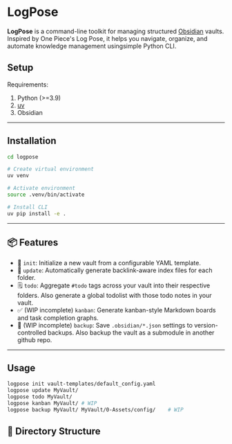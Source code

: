 # LogPose
**LogPose** is a command-line toolkit for managing structured [Obsidian](https://obsidian.md) vaults. Inspired by One Piece's Log Pose, it helps you navigate, organize, and automate knowledge management usingsimple Python CLI.

## Setup
Requirements:
1. Python (>=3.9)
2. [uv](https://github.com/astral-sh/uv)
3. Obsidian

---

## Installation
```sh
cd logpose

# Create virtual environment
uv venv

# Activate environment
source .venv/bin/activate

# Install CLI
uv pip install -e .
```

---

## 📦 Features

- 🔨 `init`: Initialize a new vault from a configurable YAML template.
- 🔁 `update`: Automatically generate backlink-aware index files for each folder.
- 🗒 `todo`: Aggregate `#todo` tags across your vault into their respective folders. Also generate a global todolist with those todo notes in your vault. 
- ✅ (WIP incomplete) `kanban`: Generate kanban-style Markdown boards and task completion graphs.
- 💾 (WIP incomplete) `backup`: Save `.obsidian/*.json` settings to version-controlled backups. Also backup the vault as a submodule in another github repo.

---

## Usage
```sh
logpose init vault-templates/default_config.yaml
logpose update MyVault/ 
logpose todo MyVault/
logpose kanban MyVault/ # WIP
logpose backup MyVault/ MyVault/0-Assets/config/    # WIP

```

## 📁 Directory Structure

